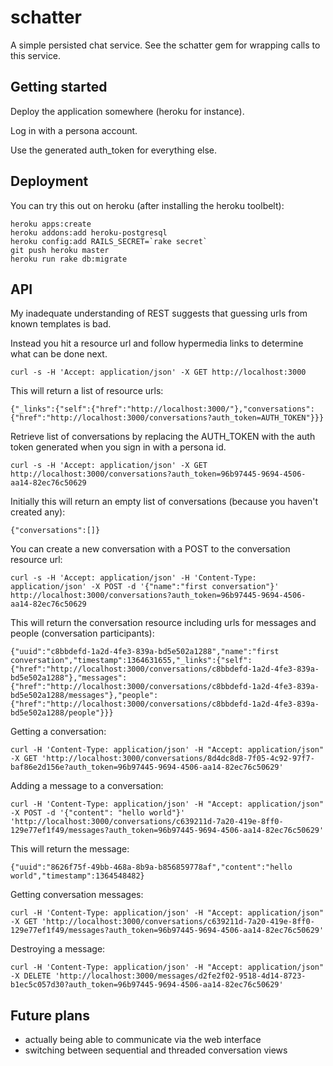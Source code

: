 # schatter

A simple persisted chat service.  See the schatter gem for wrapping calls to this service.

## Getting started

Deploy the application somewhere (heroku for instance).

Log in with a persona account.

Use the generated auth_token for everything else.

## Deployment

You can try this out on heroku (after installing the heroku toolbelt):

    heroku apps:create
    heroku addons:add heroku-postgresql
    heroku config:add RAILS_SECRET=`rake secret`
    git push heroku master
    heroku run rake db:migrate

## API

My inadequate understanding of REST suggests that guessing urls from known templates is bad.

Instead you hit a resource url and follow hypermedia links to determine what can be done next.

    curl -s -H 'Accept: application/json' -X GET http://localhost:3000

This will return a list of resource urls:

    {"_links":{"self":{"href":"http://localhost:3000/"},"conversations":{"href":"http://localhost:3000/conversations?auth_token=AUTH_TOKEN"}}}

Retrieve list of conversations by replacing the AUTH_TOKEN with the auth token generated when you sign in with a persona id.

    curl -s -H 'Accept: application/json' -X GET http://localhost:3000/conversations?auth_token=96b97445-9694-4506-aa14-82ec76c50629

Initially this will return an empty list of conversations (because you haven't created any):

    {"conversations":[]}

You can create a new conversation with a POST to the conversation resource url:

    curl -s -H 'Accept: application/json' -H 'Content-Type: application/json' -X POST -d '{"name":"first conversation"}' http://localhost:3000/conversations?auth_token=96b97445-9694-4506-aa14-82ec76c50629

This will return the conversation resource including urls for messages and people (conversation participants):

    {"uuid":"c8bbdefd-1a2d-4fe3-839a-bd5e502a1288","name":"first conversation","timestamp":1364631655,"_links":{"self":{"href":"http://localhost:3000/conversations/c8bbdefd-1a2d-4fe3-839a-bd5e502a1288"},"messages":{"href":"http://localhost:3000/conversations/c8bbdefd-1a2d-4fe3-839a-bd5e502a1288/messages"},"people":{"href":"http://localhost:3000/conversations/c8bbdefd-1a2d-4fe3-839a-bd5e502a1288/people"}}}

Getting a conversation:

    curl -H 'Content-Type: application/json' -H "Accept: application/json" -X GET 'http://localhost:3000/conversations/8d4dc8d8-7f05-4c92-97f7-baf86e2d156e?auth_token=96b97445-9694-4506-aa14-82ec76c50629'

Adding a message to a conversation:

    curl -H 'Content-Type: application/json' -H "Accept: application/json" -X POST -d '{"content": "hello world"}' 'http://localhost:3000/conversations/c639211d-7a20-419e-8ff0-129e77ef1f49/messages?auth_token=96b97445-9694-4506-aa14-82ec76c50629'

This will return the message:

    {"uuid":"8626f75f-49bb-468a-8b9a-b856859778af","content":"hello world","timestamp":1364548482}

Getting conversation messages:

    curl -H 'Content-Type: application/json' -H "Accept: application/json" -X GET 'http://localhost:3000/conversations/c639211d-7a20-419e-8ff0-129e77ef1f49/messages?auth_token=96b97445-9694-4506-aa14-82ec76c50629'

Destroying a message:

    curl -H 'Content-Type: application/json' -H "Accept: application/json" -X DELETE 'http://localhost:3000/messages/d2fe2f02-9518-4d14-8723-b1ec5c057d30?auth_token=96b97445-9694-4506-aa14-82ec76c50629'

## Future plans

* actually being able to communicate via the web interface
* switching between sequential and threaded conversation views
